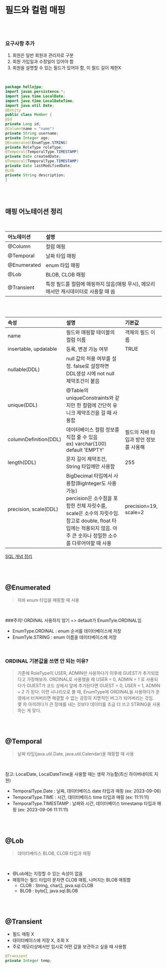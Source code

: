 # 필드와 컬럼 매핑

<br>
<br>

### 요구사항 추가
1. 회원은 일반 회원과 관리자로 구분
2. 회원 가입일과 수정일이 있어야 함
3. 회원을 설명할 수 있는 필드가 있어야 함, 이 필드 길이 제한X

<br>


```java
package hellojpa;
import javax.persistence.*;
import java.time.LocalDate;
import java.time.LocalDateTime;
import java.util.Date;
@Entity
public class Member {
@Id
private Long id;
@Column(name = "name")
private String username;
private Integer age;
@Enumerated(EnumType.STRING)
private RoleType roleType;
@Temporal(TemporalType.TIMESTAMP)
private Date createdDate;
@Temporal(TemporalType.TIMESTAMP)
private Date lastModifiedDate;
@Lob
private String description;
}
```

<br>
<br>


## 매핑 어노테이션 정리
<br>

|어노테이션|설명|
|:---|:---|
|@Column|컬럼 매핑|
|@Temporal|날짜 타입 매핑|
|@Enumerated |enum 타입 매핑|
|@Lob|BLOB, CLOB 매핑|
|@Transient|특정 필드를 컬럼에 매핑하지 않음(매핑 무시), 메모리에서만 캐시데이터로 사용할 때 씀|


<br>
<br>

|속성|설명|기본값|
|:---|:---|:---|
|name|필드와 매핑할 테이블의 컬럼 이름|객체의 필드 이름|
|insertable, updatable|등록, 변경 가능 여부|TRUE|
|nullable(DDL)|null 값의 허용 여부를 설정. false로 설정하면 DDL생성 시에 not null 제약조건이 붙음||
|unique(DDL)|@Table의 uniqueConstraints와 같지만 한 컬럼에 간단히 유니크 제약조건을 걸 때 사용함||
|columnDefinition(DDL)|데이터베이스 컬럼 정보를 직접 줄 수 있음<br> ex) varchar(100) default 'EMPTY'|필드의 자바 타입과 방언 정보를 사용해|
|length(DDL)|문자 길이 제약조건, String 타입에만 사용함|255|
|precision, scale(DDL)|BigDecimal 타입에서 사용함(BigInteger도 사용가능)<br> percision은 소수점을 포함한 전체 자릿수를, scale은 소수의 자릿수임. 참고로 double, float 타입에는 적용되지 않음. 아주 큰 숫자나 정밀한 소수를 다루어야할 때 사용|precision=19,<br> scale=2|


[SQL 개념 정리](https://github.com/Djangowon/TIL/blob/main/Database%20%26%20SQL/Database%20System/SQL%20(1).md)

<br>
<br>

## @Enumerated
> 자바 enum 타입을 매핑할 때 사용

<br>

###주의! ORDINAL 사용하지 않기 => default가 EnumTyle.ORDINAL임
- EnumType.ORDINAL : enum 순서를 데이터베이스에 저장
- EnumTyle.STRING : enum 이름을 데이터베이스에 저장

<br>

### ORDINAL 기본값을 쓰면 안 되는 이유?
> 기존에 RoleType이 USER, ADMIN만 사용하다가 이후에 GUEST가 추가되었다고 가정해보자. ORDINAL로 사용했을 때 USER = 0, ADMIN = 1 로 사용되다가 GUEST가 코드 상에서 앞에 추가된다면 GUEST = 0, USER = 1, ADMIN = 2 가 된다. 이런 시나리오로 볼 때, EnumType에 ORDINAL을 사용하다가 운영에서 터져버리면 해결할 수 없는 굉장히 치명적인 버그가 되어버리는 것임.  
> 몇 자 아끼려다가 큰 장애를 내는 것보다 데이터를 조금 더 쓰고 STRING을 사용하는 게 맞다.

<br>
<br>

## @Temporal
> 날짜 타입(java.util.Date, java.util.Calendar)을 매핑할 때 사용

<br>


참고: LocalDate, LocalDateTime을 사용할 때는 생략 가능함(최신 하이버네이트 지원)
- TemporalType.Date : 날짜, 데이터베이스 date 타입과 매핑 (ex: 2023-09-06)
- TemporalType.TIME : 시간, 데이터베이스 time 타입과 매핑 (ex: 11:11:11)
- TemporalType.TIMESTAMP : 날짜와 시간, 데이터베이스 timestamp 타입과 매핑 (ex: 2023-09-06 11:11:11)

<br>
<br>

## @Lob
> 데이터베이스 BLOB, CLOB 타입과 매핑

<br>

- @Lob에는 지정할 수 있는 속성이 없음
- 매핑하는 필드 타입이 문자면 CLOB 매핑, 나머지는 BLOB 매핑함
	- CLOB : String, char[], java.sql.CLOB
	- BLOB : byte[], java.sql.BLOB

<br>
<br>

## @Transient
- 필드 매핑 X
- 데이터베이스에 저장 X, 조회 X
- 주로 메모리상에서만 임시로 어떤 값을 보관하고 싶을 때 사용함

```java
@Transient
private Integer temp;
```
